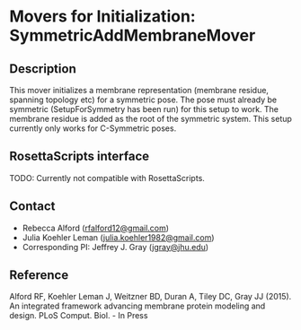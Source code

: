 # Movers for Initialization: SymmetricAddMembraneMover

## Description
This mover initializes a membrane representation (membrane residue, spanning topology etc) for a symmetric pose. The pose must already be symmetric (SetupForSymmetry has been run) for this setup to work. The membrane residue is added as the root of the symmetric system. This setup currently only works for C-Symmetric poses. 

## RosettaScripts interface

TODO: Currently not compatible with RosettaScripts. 

## Contact

- Rebecca Alford ([rfalford12@gmail.com](rfalford12@gmail.com))
- Julia Koehler Leman ([julia.koehler1982@gmail.com](julia.koehler1982@gmail.com))
- Corresponding PI: Jeffrey J. Gray ([jgray@jhu.edu](jgray@jhu.edu))

## Reference

Alford RF, Koehler Leman J, Weitzner BD, Duran A, Tiley DC, Gray JJ (2015). An integrated framework advancing membrane protein modeling and design. PLoS Comput. Biol. - In Press

